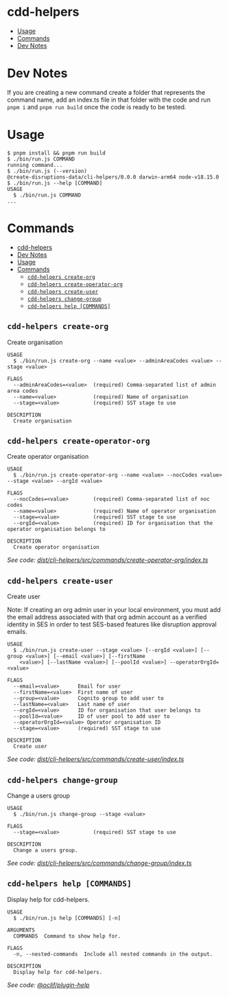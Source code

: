# cdd-helpers

<!-- toc -->

-   [Usage](#usage)
-   [Commands](#commands)
-   [Dev Notes](#devnotes)
<!-- tocstop -->

# Dev Notes

<!-- devnotes -->

If you are creating a new command create a folder that represents the command name, add an index.ts file in that folder with the code and run `pnpm i` and `pnpm run build` once the code is ready to be tested.

<!-- devnotesstop -->

# Usage

<!-- usage -->

```sh-session
$ pnpm install && pnpm run build
$ ./bin/run.js COMMAND
running command...
$ ./bin/run.js (--version)
@create-disruptions-data/cli-helpers/0.0.0 darwin-arm64 node-v18.15.0
$ ./bin/run.js --help [COMMAND]
USAGE
  $ ./bin/run.js COMMAND
...
```

<!-- usagestop -->

# Commands

<!-- commands -->

- [cdd-helpers](#cdd-helpers)
- [Dev Notes](#dev-notes)
- [Usage](#usage)
- [Commands](#commands)
  - [`cdd-helpers create-org`](#cdd-helpers-create-org)
  - [`cdd-helpers create-operator-org`](#cdd-helpers-create-operator-org)
  - [`cdd-helpers create-user`](#cdd-helpers-create-user)
  - [`cdd-helpers change-group`](#cdd-helpers-change-group)
  - [`cdd-helpers help [COMMANDS]`](#cdd-helpers-help-commands)

## `cdd-helpers create-org`

Create organisation

```
USAGE
  $ ./bin/run.js create-org --name <value> --adminAreaCodes <value> --stage <value>

FLAGS
  --adminAreaCodes=<value>  (required) Comma-separated list of admin area codes
  --name=<value>            (required) Name of organisation
  --stage=<value>           (required) SST stage to use

DESCRIPTION
  Create organisation
```

## `cdd-helpers create-operator-org`

Create operator organisation

```
USAGE
  $ ./bin/run.js create-operator-org --name <value> --nocCodes <value> --stage <value> --orgId <value>

FLAGS
  --nocCodes=<value>        (required) Comma-separated list of noc codes
  --name=<value>            (required) Name of operator organisation
  --stage=<value>           (required) SST stage to use
  --orgId=<value>           (required) ID for organisation that the operator organisation belongs to

DESCRIPTION
  Create operator organisation
```

_See code: [dist/cli-helpers/src/commands/create-operator-org/index.ts](https://github.com/Department-for-Transport-Disruptions/create-disruptions-data/blob/v0.0.0/dist/cli-helpers/src/commands/create-operator-org/index.ts)_

## `cdd-helpers create-user`

Create user

Note: If creating an org admin user in your local environment, you must add the email address associated with that org admin account as a verified identity in SES in order to test SES-based features like disruption approval emails.

```
USAGE
  $ ./bin/run.js create-user --stage <value> [--orgId <value>] [--group <value>] [--email <value>] [--firstName
    <value>] [--lastName <value>] [--poolId <value>] --operatorOrgId=<value>

FLAGS
  --email=<value>      Email for user
  --firstName=<value>  First name of user
  --group=<value>      Cognito group to add user to
  --lastName=<value>   Last name of user
  --orgId=<value>      ID for organisation that user belongs to
  --poolId=<value>     ID of user pool to add user to
  --operatorOrgId=<value> Operator organisation ID
  --stage=<value>      (required) SST stage to use

DESCRIPTION
  Create user
```

_See code: [dist/cli-helpers/src/commands/create-user/index.ts](https://github.com/Department-for-Transport-Disruptions/create-disruptions-data/blob/v0.0.0/dist/cli-helpers/src/commands/create-user/index.ts)_

## `cdd-helpers change-group`

Change a users group

```
USAGE
  $ ./bin/run.js change-group --stage <value>

FLAGS
  --stage=<value>           (required) SST stage to use

DESCRIPTION
  Change a users group.
```

_See code: [dist/cli-helpers/src/commands/change-group/index.ts](https://github.com/Department-for-Transport-Disruptions/create-disruptions-data/blob/v0.0.0/dist/cli-helpers/src/commands/change-group/index.ts)_

## `cdd-helpers help [COMMANDS]`

Display help for cdd-helpers.

```
USAGE
  $ ./bin/run.js help [COMMANDS] [-n]

ARGUMENTS
  COMMANDS  Command to show help for.

FLAGS
  -n, --nested-commands  Include all nested commands in the output.

DESCRIPTION
  Display help for cdd-helpers.
```

_See code: [@oclif/plugin-help](https://github.com/oclif/plugin-help/blob/v5.2.9/src/commands/help.ts)_

<!-- commandsstop -->
